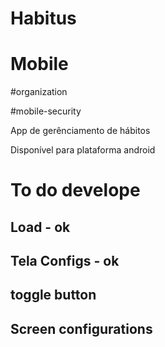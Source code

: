# Habitus

# Mobile 

#organization

#mobile-security

App de gerênciamento de hábitos

Disponível para plataforma android

# To do develope

## Load - ok

## Tela Configs - ok

## toggle button


## Screen configurations